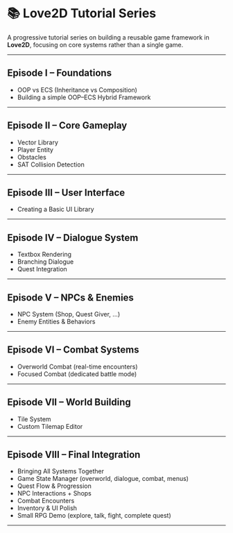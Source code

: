 # 📚 Love2D Tutorial Series

A progressive tutorial series on building a reusable game framework in **Love2D**, focusing on core systems rather than a single game.  

---

## **Episode I – Foundations**
- OOP vs ECS (Inheritance vs Composition)  
- Building a simple OOP–ECS Hybrid Framework  

---

## **Episode II – Core Gameplay**
- Vector Library  
- Player Entity  
- Obstacles  
- SAT Collision Detection  

---

## **Episode III – User Interface**
- Creating a Basic UI Library  

---

## **Episode IV – Dialogue System**
- Textbox Rendering  
- Branching Dialogue  
- Quest Integration  

---

## **Episode V – NPCs & Enemies**
- NPC System (Shop, Quest Giver, …)  
- Enemy Entities & Behaviors  

---

## **Episode VI – Combat Systems**
- Overworld Combat (real-time encounters)  
- Focused Combat (dedicated battle mode)  

---

## **Episode VII – World Building**
- Tile System  
- Custom Tilemap Editor  

---

## **Episode VIII – Final Integration**
- Bringing All Systems Together  
- Game State Manager (overworld, dialogue, combat, menus)  
- Quest Flow & Progression  
- NPC Interactions + Shops  
- Combat Encounters  
- Inventory & UI Polish  
- Small RPG Demo (explore, talk, fight, complete quest)  

---

